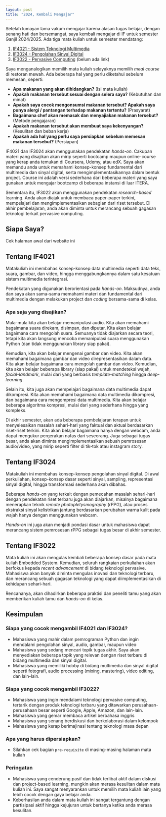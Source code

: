 ```yaml
---
layout: post
title: "2024, Kembali Mengajar"
---
```


Setelah lumayan lama vakum mengajar karena alasan tugas belajar, dengan senang hati dan bersemangat, saya kembali mengajar di IF untuk semester Ganjil 2024/2025. Ada tiga mata kuliah untuk semester mendatang:

1. [IF4021 - Sistem Teknologi Multimedia](/course/if4021/)
2. [IF3024 - Pengolahan Sinyal Digital](/course/if3024)
3. [IF3022 - Pervasive Computing]() (belum ada link)

Saya menganalogikan memilih mata kuliah selayaknya memilih *meal course* di restoran mewah. Ada beberapa hal yang perlu diketahui sebelum memesan, seperti:

- **Apa makanan yang akan dihidangkan?** (Isi mata kuliah)
- **Apakah makanan tersebut sesuai dengan selera saya?** (Kebutuhan dan minat)
- **Apakah saya cocok mengonsumsi makanan tersebut? Apakah saya punya alergi / pantangan terhadap makanan tertentu?** (Prasyarat)
- **Bagaimana chef akan memasak dan menyajiakan makanan tersebut?** (Metode pengajaran)
- **Apakah makanan tersebut akan membuat saya kekenyangan?** (Kesulitan dan beban kerja)
- **Apakah ada hal yang perlu saya persiapkan sebelum memesan makanan tersebut?** (Persiapan)

IF4021 dan IF3024 akan menggunakan pendekatan *hands-on*. Cakupan materi yang disajikan akan mirip seperti bootcamp maupun online-course yang kerap anda temukan di Coursera, Udemy, atau edX. Saya akan memandu anda untuk memahami konsep-konsep fundamental dari multimedia dan sinyal digital, serta mengimplementasikannya dalam bentuk project. Course ini adalah versi sederhana dari beberapa materi yang saya gunakan untuk mengajar bootcamp di beberapa instansi di luar ITERA.

Sementara itu, IF3022 akan menggunakan pendekatan *research-based* learning. Anda akan diajak untuk membaca paper-paper terkini, mempelajari dan mengimplementasikan sebagian dari riset tersebut. Di akhir pembelajaran, anda akan diminta untuk merancang sebuah gagasan teknologi terkait pervasive computing.

## Siapa Saya?
Cek halaman awal dari website ini

## Tentang IF4021

Matakuliah ini membahas konsep-konsep data multimedia seperti data teks, suara, gambar, dan video, hingga menggabungkannya dalam satu kesatuan sistem multimedia terintegrasi.

Pendekatan yang digunakan berorientasi pada *hands-on*. Maksudnya, anda dan saya akan sama-sama memahami materi dan fundamental dari multimedia dengan melakukan project dan *coding* bersama-sama di kelas.

### Apa saja yang disajikan?

Mula-mula kita akan belajar memanipulasi audio. Kita akan memahami bagaimana suara direkam, disimpan, dan diputar. Kita akan belajar bagaimana cara mengolah suara. Semuanya tidak diajarkan secara teori, tetapi kita akan langsung mencoba memanipulasi suara menggunakan Python (dan tidak menggunakan library siap pakai).

Kemudian, kita akan belajar mengenai gambar dan video. Kita akan memahami bagaimana gambar dan video direpresentasikan dalam data. Kita akan belajar bagaimana cara mengolah gambar dan video. Kemudian, kita akan belajar beberapa library (siap pakai) untuk mendeteksi wajah, *facial-landmark*, mulai dari yang berbasis *template-matching* hingga *deep-learning*.

Selain itu, kita juga akan mempelajari bagaimana data multimedia dapat dikompresi. Kita akan memahami bagaimana data multimedia dikompresi, dan bagaimana cara mengompresi data multimedia. Kita akan belajar beberapa algoritma kompresi, mulai dari yang sederhana hingga yang kompleks.

Di akhir semester, akan ada beberapa pembelajaran terapan untuk menyelesaikan masalah sehari-hari yang faktual dan aktual berdasarkan riset-riset terkini. Kita akan belajar bagaimana hanya dengan webcam, anda dapat mengukur pergerakan nafas dari seseorang. Juga sebagai tugas besar, anda akan diminta mengimplementasikan sebuah pemrosesan audio/video, yang mirip seperti filter di tik-tok atau instagram story.

## Tentang IF3024

Matakuliah ini membahas konsep-konsep pengolahan sinyal digital. Di awal perkuliahan, konsep-konsep dasar seperti sinyal, sampling, representasi sinyal digital, hingga transformasi sederhana akan dibahas.

Beberapa *hands-on* yang terkait dengan pemecahan masalah sehari-hari dengan pendekatan riset terbaru juga akan diajarkan, misalnya bagaimana menerapkan teknik *remote photopletysmography* (rPPG), atau proses ekstraksi sinyal kelistrikan jantung berdasarkan perubahan warna kulit pada wajah hanya dengan menggunakan webcam.

*Hands-on* ini juga akan menjadi pondasi dasar untuk mahasiswa dapat merancang sistem pemrosesan rPPG sebagai tugas besar di akhir semester.

## Tentang IF3022

Mata kuliah ini akan mengulas kembali beberapa konsep dasar pada mata kuliah Embedded System. Kemudian, seluruh rangkaian perkuliahan akan berfokus kepada *recent advancement* di bidang teknologi pervasive. Mahasiswa akan banyak diminta mengulas inovasi dan teknologi terbaru, dan merancang sebuah gagasan teknologi yang dapat diimplementasikan di kehidupan sehari-hari.

Rencananya, akan dihadirkan beberapa praktisi dan peneliti tamu yang akan memberikan kuliah tamu dan *hands-on* di kelas.

## Kesimpulan

### Siapa yang cocok mengambil IF4021 dan IF3024?
- Mahasiswa yang mahir dalam pemrograman Python dan ingin mendalami pengolahan sinyal, audio, gambar, maupun video
- Mahasiswa yang sedang mencari topik tugas akhir. Saya akan menyediakan beberapa topik yang relevan dengan riset terbaru di bidang multimedia dan sinyal digital.
- Mahasiswa yang memiliki hobby di bidang multimedia dan sinyal digital seperti fotografi, audio processing (mixing, mastering), video editing, dan lain-lain.

### Siapa yang cocok mengambil IF3022?
- Mahasiswa yang ingin mendalami teknologi pervasive computing, tertarik dengan produk teknologi terbaru yang ditawarkan perusahaan-perusahaan besar seperti Google, Apple, Amazon, dan lain-lain.
- Mahasiswa yang gemar membaca artikel berbahasa inggris
- Mahasiswa yang senang berdiskusi dan berkolaborasi dalam kelompok
- Mahasiswa yang kerap berimajinasi tentang teknologi masa depan

### Apa yang harus dipersiapkan?
- Silahkan cek bagian `pre-requisite` di masing-masing halaman mata kuliah

### Peringatan
- Mahasiswa yang cenderung pasif dan tidak terlibat aktif dalam diskusi dan project-based learning, mungkin akan merasa kesulitan dalam mata kuliah ini. Saya sangat menyarankan untuk memilih mata kuliah lain yang lebih cocok dengan gaya belajar anda.
- Keberhasilan anda dalam mata kuliah ini sangat tergantung dengan partisipasi aktif hingga kejujuran untuk bertanya ketika anda merasa kesulitan.